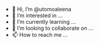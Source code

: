 - 👋 Hi, I’m @utomoaleena
- 👀 I’m interested in ...
- 🌱 I’m currently learning ...
- 💞️ I’m looking to collaborate on ...
- 📫 How to reach me ...

<!---
utomoaleena/utomoaleena is a ✨ special ✨ repository because its `README.md` (this file) appears on your GitHub profile.
You can click the Preview link to take a look at your changes.
--->
